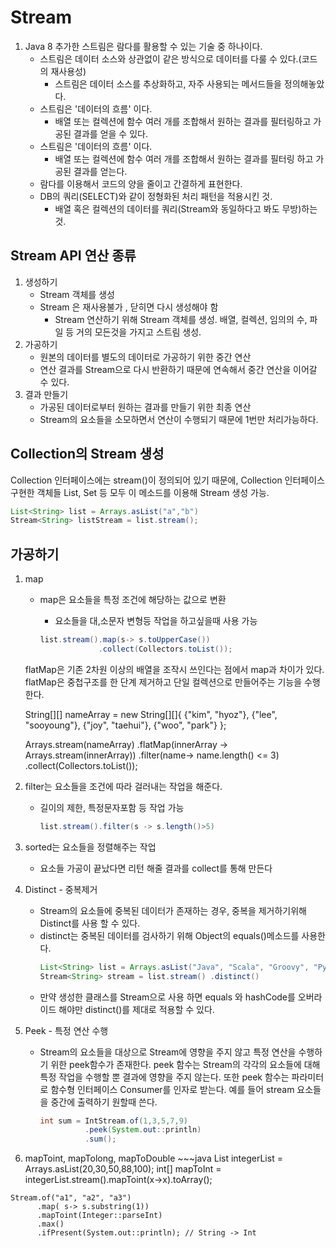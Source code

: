 
# Stream

1. Java 8 추가한 스트림은 람다를 활용할 수 있는 기술 중 하나이다.
    - 스트림은 데이터 소스와 상관없이 같은 방식으로 데이터를 다룰 수 있다.(코드의 재사용성)
        - 스트림은 데이터 소스를 추상화하고, 자주 사용되는 메서드들을 정의해놓았다.
    - 스트림은 '데이터의 흐름' 이다.
        - 배열 또는 컬렉션에 함수 여러 개를 조합해서 원하는 결과를 필터링하고 가공된 결과를 얻을 수 있다.
    - 스트림은 '데이터의 흐름' 이다.
        - 배열 또는 컬렉션에 함수 여러 개를 조합해서 원하는 결과를 필터링 하고 가공된 결과를 얻는다.
    - 람다를 이용해서 코드의 양을 줄이고 간결하게 표현한다.
    - DB의 쿼리(SELECT)와 같이 정형화된 처리 패턴을 적용시킨 것.
        - 배열 혹은 컬렉션의 데이터를 쿼리(Stream와 동일하다고 봐도 무방)하는 것.
        

## Stream API 연산 종류

1. 생성하기
    - Stream 객체를 생성
    - Stream 은 재사용불가 , 닫히면 다시 생성해야 함
        - Stream 연산하기 위해 Stream 객체를 생성. 배열, 컬렉션, 임의의 수, 파일 등 거의 모든것을 가지고 스트림 생성.
2. 가공하기
    - 원본의 데이터를 별도의 데이터로 가공하기 위한 중간 연산
    - 연산 결과를 Stream으로 다시 반환하기 때문에 연속해서 중간 연산을 이어갈 수 있다.
3. 결과 만들기
    - 가공된 데이터로부터 원하는 결과를 만들기 위한 최종 연산
    - Stream의 요소들을 소모하면서 연산이 수행되기 때문에 1번만 처리가능하다.

## Collection의 Stream 생성

Collection 인터페이스에는 stream()이 정의되어 있기 때문에, Collection 인터페이스 구현한 객체들 List, Set 등 모두 이 메소드를 이용해 Stream 생성 가능.

~~~java
List<String> list = Arrays.asList("a","b")
Stream<String> listStream = list.stream();
~~~

## 가공하기

1. map
    - map은 요소들을 특정 조건에 해당하는 값으로 변환
        - 요소들을 대,소문자 변형등 작업을 하고싶을때 사용 가능
        
        ~~~java
        list.stream().map(s-> s.toUpperCase())
        			 .collect(Collectors.toList());
        ~~~
   flatMap은 기존 2차원 이상의 배열을 조작시 쓰인다는 점에서 map과 차이가 있다.
   flatMap은 중첩구조를 한 단계 제거하고 단일 컬렉션으로 만들어주는 기능을 수행한다.
   
   String[][] nameArray = new String[][]{
                {"kim", "hyoz"}, {"lee", "sooyoung"},
                {"joy", "taehui"}, {"woo", "park"}
   };
   
   Arrays.stream(nameArray)
          .flatMap(innerArray -> Arrays.stream(innerArray))
          .filter(name-> name.length() <= 3)
          .collect(Collectors.toList());
        
2. filter는 요소들을 조건에 따라 걸러내는 작업을 해준다.
    - 길이의 제한, 특정문자포함 등 작업 가능
        
        ~~~java
        list.stream().filter(s -> s.length()>5)
        ~~~
        
3. sorted는 요소들을 정렬해주는 작업
    - 요소들 가공이 끝났다면 리턴 해줄 결과를 collect를 통해 만든다
    
4. Distinct - 중복제거
    - Stream의 요소들에 중복된 데이터가 존재하는 경우, 중복을 제거하기위해 Distinct를 사용 할 수 있다.
    - distinct는 중복된 데이터를 검사하기 위해 Object의 equals()메소드를 사용한다.
      ~~~java
      List<String> list = Arrays.asList("Java", "Scala", "Groovy", "Python", "Go", "Swift", "Java"); 
      Stream<String> stream = list.stream() .distinct()
      ~~~
    - 만약 생성한 클래스를 Stream으로 사용 하면 equals 와 hashCode를 오버라이드 해야만 distinct()를 제대로 적용할 수 있다.
 
 
 5. Peek - 특정 연산 수행
    - Stream의 요소들을 대상으로 Stream에 영향을 주지 않고 특정 연산을 수행하기 위한 peek함수가 존재한다. peek 함수는 Stream의 각각의
      요소들에 대해 특정 작업을 수행할 뿐 결과에 영향을 주지 않는다.
      또한 peek 함수는 파라미터로 함수형 인터페이스 Consumer를 인자로 받는다. 예를 들어 stream 요소들을 중간에 출력하기 원할때 쓴다.
      ~~~java
      int sum = IntStream.of(1,3,5,7,9)
                .peek(System.out::println)
                .sum();
      ~~~
  
  6. mapToint, mapTolong, mapToDouble
    ~~~java
    List<Integer> integerList = Arrays.asList(20,30,50,88,100);
    int[] mapToInt = integerList.stream().mapToint(x->x).toArray();
    
    Stream.of("a1", "a2", "a3")
          .map( s-> s.substring(1))
          .mapToint(Integer::parseInt)
          .max()
          .ifPresent(System.out::println); // String -> Int
   ~~~
